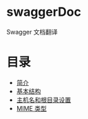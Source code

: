 # swaggerDoc

Swagger 文档翻译


# 目录

- [简介](/whatIsSwagger.md)
- [基本结构](/basicStructure.md)
- [主机名和根目录设置](/apiHostAndBaseURL.md)
- [MIME 类型](/mimeTypes.md)
